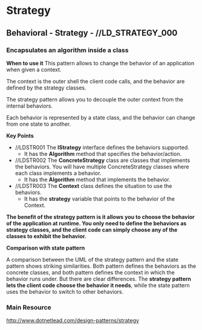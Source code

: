 # Strategy
## Behavioral - Strategy -  //LD_STRATEGY_000
### Encapsulates an algorithm inside a class

**When to use it**
This pattern  allows to change the behavior of an application when given a context. 

The context is the outer shell the client code calls, and the behavior are defined by the strategy classes. 

The strategy pattern allows you to decouple the outer context from the internal behaviors. 

Each behavior is represented by a state class, and the behavior can change from one state to another. 

**Key Points**
- //LDSTR001 The **IStrategy** interface defines the behaviors supported.                  
  - It has the **Algorithm** method that specifies the behavior/action. 
- //LDSTR002 The **ConcreteStrategy** class are classes that implements the behaviors. You will have multiple ConcreteStrategy classes where each class implements a behavior.
  - It has the **Algorithm** method that implements the behavior.
- //LDSTR003 The **Context** class defines the situation to use the behaviors.
  - It has the **strategy** variable that points to the behavior of the Context. 

**The benefit of the strategy pattern is it allows you to choose the behavior of the application at runtime. You only need to define the behaviors as strategy classes, and the client code can simply choose any of the classes to exhibit the behavior.**

**Comparison with state pattern**

A comparison between the UML of the strategy pattern and the state pattern shows striking similarities. Both pattern defines the behaviors as the concrete classes, and both pattern defines the context in which the behavior runs under. But there are clear differences. The **strategy pattern lets the client code choose the behavior it needs**, while the state pattern uses the behavior to switch to other behaviors. 

### Main Resource
http://www.dotnetlead.com/design-patterns/strategy












